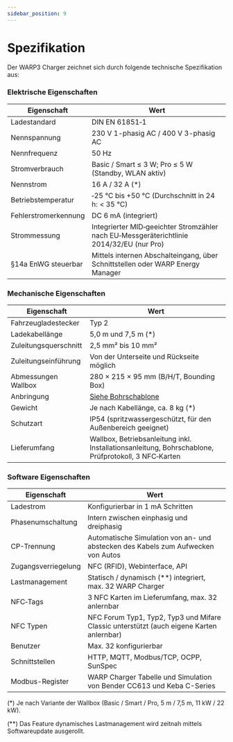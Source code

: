 ```yaml
---
sidebar_position: 9
---
```


# Spezifikation

Der WARP3 Charger zeichnet sich durch folgende technische Spezifikation aus:

### Elektrische Eigenschaften

| Eigenschaft | Wert |
|-|-|
| Ladestandard | DIN EN 61851‐1 |
| Nennspannung | 230 V 1-phasig AC / 400 V 3-phasig AC |
| Nennfrequenz | 50 Hz |
| Stromverbrauch | Basic / Smart ≤ 3 W; Pro ≤ 5 W (Standby, WLAN aktiv) |
| Nennstrom | 16 A / 32 A (*) |
| Betriebstemperatur | ‐25 °C bis +50 °C (Durchschnitt in 24 h: < 35 °C) |
| Fehlerstromerkennung | DC 6 mA (integriert) |
| Strommessung | Integrierter MID‐geeichter Stromzähler nach EU‐Messgeräterichtlinie 2014/32/EU (nur Pro) |
| §14a EnWG steuerbar | Mittels internen Abschalteingang, über Schnittstellen oder WARP Energy Manager |

### Mechanische Eigenschaften

| Eigenschaft | Wert |
|-|-|
| Fahrzeugladestecker | Typ 2 |
| Ladekabellänge | 5,0 m und 7,5 m (*) |
| Zuleitungsquerschnitt | 2,5 mm² bis 10 mm² |
| Zuleitungseinführung | Von der Unterseite und Rückseite möglich |
| Abmessungen Wallbox | 280 × 215 × 95 mm (B/H/T, Bounding Box) |
| Anbringung | [Siehe Bohrschablone](https://www.warp-charger.com/documents/WARP3_Bohrschablone.pdf) |
| Gewicht | Je nach Kabellänge, ca. 8 kg (*) |
| Schutzart | IP54 (spritzwassergeschützt, für den Außenbereich geeignet) |
| Lieferumfang | Wallbox, Betriebsanleitung inkl. Installationsanleitung, Bohrschablone, Prüfprotokoll, 3 NFC‐Karten |

### Software Eigenschaften

| Eigenschaft | Wert |
|-|-|
| Ladestrom | Konfigurierbar in 1 mA Schritten |
| Phasenumschaltung | Intern zwischen einphasig und dreiphasig |
| CP-Trennung | Automatische Simulation von an- und abstecken des Kabels zum Aufwecken von Autos |
| Zugangsverriegelung | NFC (RFID), Webinterface, API |
| Lastmanagement | Statisch / dynamisch (**) integriert, max. 32 WARP Charger |
| NFC‐Tags | 3 NFC Karten im Lieferumfang, max. 32 anlernbar |
| NFC Typen | NFC Forum Typ1, Typ2, Typ3 und Mifare Classic unterstützt (auch eigene Karten anlernbar) |
| Benutzer | Max. 32 konfigurierbar |
| Schnittstellen | HTTP, MQTT, Modbus/TCP, OCPP, SunSpec |
| Modbus-Register | WARP Charger Tabelle und Simulation von Bender CC613 und Keba C-Series |

(*) Je nach Variante der Wallbox (Basic / Smart / Pro, 5 m / 7,5 m, 11 kW / 22 kW).

(**) Das Feature dynamisches Lastmanagement wird zeitnah mittels Softwareupdate ausgerollt.
